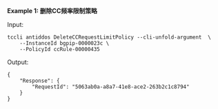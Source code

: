 **Example 1: 删除CC频率限制策略**



Input: 

```
tccli antiddos DeleteCCRequestLimitPolicy --cli-unfold-argument  \
    --InstanceId bgpip-0000023c \
    --PolicyId ccRule-00000435
```

Output: 
```
{
    "Response": {
        "RequestId": "5063ab0a-a8a7-41e8-ace2-263b2c1c8794"
    }
}
```

